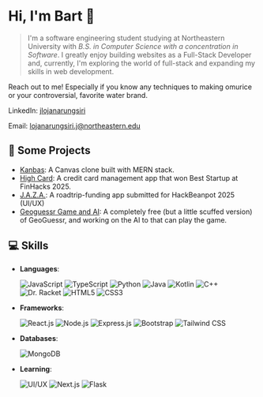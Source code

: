 # Hi, I'm Bart 👋

> I'm a software engineering student studying at Northeastern University with _B.S. in Computer Science with a concentration in Software_. I greatly enjoy building websites as a Full-Stack Developer and, currently, I'm exploring the world of full-stack and expanding my skills in web development.

Reach out to me! Especially if you know any techniques to making omurice or your controversial, favorite water brand.

LinkedIn: <a href="https://www.linkedin.com/in/jlojanarungsiri" target="_blank">jlojanarungsiri</a>

Email: <a href="mailto:lojanarungsiri.j@northeastern.edu">lojanarungsiri.j@northeastern.edu</a>


## 🔭 Some Projects

- [Kanbas](https://github.com/Bartavius/kanbas): A Canvas clone built with MERN stack.
- [High Card](https://github.com/williampan22/finhacks2025): A credit card management app that won Best Startup at FinHacks 2025.
- [J.A.Z.A.](https://github.com/Bartavius/JAZA-Just-A-Zip-Away): A roadtrip-funding app submitted for HackBeanpot 2025 (UI/UX)
- [Geoguessr Game and AI](https://github.com/Bartavius/GeoguessrGameAndAI): A completely free (but a little scuffed version) of GeoGuessr, and working on the AI to that can play the game.





## 💻 Skills

- **Languages**:

  ![JavaScript](https://img.shields.io/badge/JavaScript-F7DF1E?style=for-the-badge&logo=javascript&logoColor=black)  ![TypeScript](https://img.shields.io/badge/TypeScript-007ACC?style=for-the-badge&logo=typescript&logoColor=white)  ![Python](https://img.shields.io/badge/Python-3776AB?style=for-the-badge&logo=python&logoColor=white)  ![Java](https://img.shields.io/badge/Java-ED8B00?style=for-the-badge&logo=openjdk&logoColor=white)  ![Kotlin](https://img.shields.io/badge/Kotlin-0095D5?style=for-the-badge&logo=kotlin&logoColor=white)  ![C++](https://img.shields.io/badge/C%2B%2B-00599C?style=for-the-badge&logo=c%2B%2B&logoColor=white)  ![Dr. Racket](https://img.shields.io/badge/Racket-9F1D20?style=for-the-badge&logo=racket&logoColor=white)  ![HTML5](https://img.shields.io/badge/HTML5-E34F26?style=for-the-badge&logo=html5&logoColor=white)  ![CSS3](https://img.shields.io/badge/CSS3-1572B6?style=for-the-badge&logo=css3&logoColor=white)  

- **Frameworks**:

  ![React.js](https://img.shields.io/badge/React-20232A?style=for-the-badge&logo=react&logoColor=61DAFB)  ![Node.js](https://img.shields.io/badge/Node.js-43853D?style=for-the-badge&logo=node.js&logoColor=white)  ![Express.js](https://img.shields.io/badge/Express.js-000000?style=for-the-badge&logo=express&logoColor=white)  ![Bootstrap](https://img.shields.io/badge/Bootstrap-7952B3?style=for-the-badge&logo=bootstrap&logoColor=white)  ![Tailwind CSS](https://img.shields.io/badge/Tailwind_CSS-38B2AC?style=for-the-badge&logo=tailwind-css&logoColor=white)  

- **Databases**:

  ![MongoDB](https://img.shields.io/badge/MongoDB-4EA94B?style=for-the-badge&logo=mongodb&logoColor=white)
  
- **Learning**:

  ![UI/UX](https://img.shields.io/badge/UI%2FUX-FF4088?style=for-the-badge&logo=figma&logoColor=white)  ![Next.js](https://img.shields.io/badge/Next.js-000000?style=for-the-badge&logo=nextdotjs&logoColor=white)  ![Flask](https://img.shields.io/badge/Flask-000000?style=for-the-badge&logo=flask&logoColor=white)
